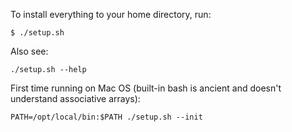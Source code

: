 To install everything to your home directory, run:
```
$ ./setup.sh
```

Also see:
```
./setup.sh --help
```

First time running on Mac OS (built-in bash is ancient and doesn't understand associative arrays):
```
PATH=/opt/local/bin:$PATH ./setup.sh --init
```
